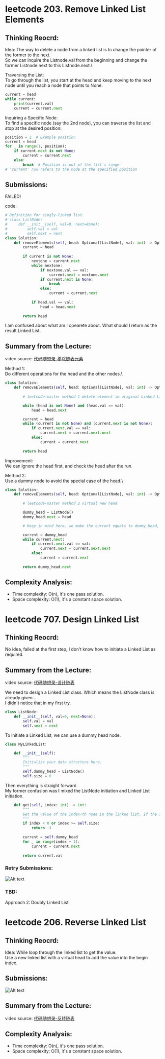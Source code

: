 # leetcode 203. Remove Linked List Elements

## Thinking Reocrd:
Idea:
The way to delete a node from a linked list is to change the pointer of the former to the next.\
So we can inquire the Listnode.val from the beginning and change the former Listnode.next to this Listnode.next.\

Traversing the List:\
To go through the list, you start at the head and keep moving to the next node until you reach a node that points to None.

```python
current = head
while current:
    print(current.val)
    current = current.next
```

Inquiring a Specific Node:\
To find a specific node (say the 2nd node), you can traverse the list and stop at the desired position:

```python
position = 2  # Example position
current = head
for _ in range(1, position):
    if current.next is not None:
        current = current.next
    else:
        break  # Position is out of the list's range
# 'current' now refers to the node at the specified position
```

## Submissions:
FAILED!

code:
```python
# Definition for singly-linked list.
# class ListNode:
#     def __init__(self, val=0, next=None):
#         self.val = val
#         self.next = next
class Solution:
    def removeElements(self, head: Optional[ListNode], val: int) -> Optional[ListNode]:
        current = head
        
        if current is not None:
            nextone = current.next
            while nextone:
                if nextone.val == val:
                    current.next = nextone.next
                if current.next is None:
                    break
                else:
                    current = current.next
        
            if head.val == val:
                head = head.next
        
        return head
```

I am confused about what am I opearete about. What should I return as the result Linked List.

## Summary from the Lecture:
video source: [代码随想录-移除链表元素](https://www.bilibili.com/video/BV18B4y1s7R9)

Method 1:\
Do different operations for the head and the other nodes.\
```python
class Solution:
    def removeElements(self, head: Optional[ListNode], val: int) -> Optional[ListNode]:
        
        # leetcode-master method 1 delete element in original Linked List

        while (head is not None) and (head.val == val):
            head = head.next

        current = head
        while (current is not None) and (current.next is not None):
            if current.next.val == val:
                current.next = current.next.next
            else:
                current = current.next
        
        return head
```

Improvement:\
We can ignore the head first, and check the head after the run.

Method 2:\
Use a dummy node to avoid the special case of the head.\
```python
class Solution:
    def removeElements(self, head: Optional[ListNode], val: int) -> Optional[ListNode]:
        
        # leetcode-master method 2 virtual new head

        dummy_head = ListNode()
        dummy_head.next = head

        # Keep in mind here, we make the current equals to dummy_head, not dummy_head.next

        current = dummy_head
        while current.next:
            if current.next.val == val:
                current.next = current.next.next
            else:
                current = current.next
        
        return dummy_head.next
```

## Complexity Analysis:
- Time complexity: O(n), it's one pass solution.
- Space complexity: O(1), it's a constant space solution.

# leetcode 707. Design Linked List

## Thinking Reocrd:
No idea, failed at the first step, I don't know how to initiate a Linked List as required.

## Summary from the Lecture:
video source: [代码随想录-设计链表](https://www.bilibili.com/video/BV1FU4y1X7WD)

We need to design a Linked List class. Which means the ListNode class is already given...\
I didn't notice that in my first try.

```python
class ListNode:
    def __init__(self, val=0, next=None):
        self.val = val
        self.next = next
```

To initiate a Linked List, we can use a dummy head node.

```python
class MyLinkedList:

    def __init__(self):
        """
        Initialize your data structure here.
        """
        self.dummy_head = ListNode()
        self.size = 0
```

Then everything is straight forward.\
My former confusion was I mixed the ListNode initiation and Linked List initiation. 

```python
    def get(self, index: int) -> int:
        """
        Get the value of the index-th node in the linked list. If the index is invalid, return -1.
        """
        if index < 0 or index >= self.size:
            return -1
        
        current = self.dummy_head
        for _ in range(index + 1):
            current = current.next
        
        return current.val
```

### Retry Submissions:
![Alt text](../__assets__/pic/lc_707_1.png?raw=true "lc_707_1")

### TBD:
Approach 2: Doubly Linked List

# leetcode 206. Reverse Linked List

## Thinking Reocrd:
Idea:
While loop through the linked list to get the value.\
Use a new linked list with a virtual head to add the value into the begin index.

## Submissions:
![Alt text](../__assets__/pic/lc_206_1.png?raw=true "lc_206_1")

## Summary from the Lecture:
video source: [代码随想录-反转链表](https://www.bilibili.com/video/BV1nB4y1i7eL)

## Complexity Analysis:
- Time complexity: O(n), it's one pass solution.
- Space complexity: O(1), it's a constant space solution.